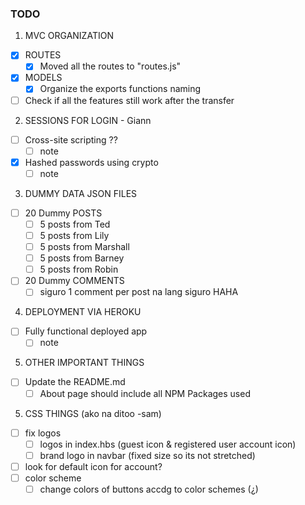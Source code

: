 ### **TODO**
1. MVC ORGANIZATION
  - [X] ROUTES
    - [X] Moved all the routes to "routes.js"
  - [X] MODELS
    - [X] Organize the exports functions naming
  - [ ] Check if all the features still work after the transfer

2. SESSIONS FOR LOGIN - Giann
  - [ ] Cross-site scripting ??
    - [ ] note
  - [X] Hashed passwords using crypto
    - [ ] note

3. DUMMY DATA JSON FILES
  - [ ] 20 Dummy POSTS
    - [ ] 5 posts from Ted
    - [ ] 5 posts from Lily
    - [ ] 5 posts from Marshall
    - [ ] 5 posts from Barney
    - [ ] 5 posts from Robin
  - [ ] 20 Dummy COMMENTS
    - [ ] siguro 1 comment per post na lang siguro HAHA

4. DEPLOYMENT VIA HEROKU
  - [ ] Fully functional deployed app
    - [ ] note 

5. OTHER IMPORTANT THINGS
  - [ ] Update the README.md
    - [ ] About page should include all NPM Packages used 

5. CSS THINGS (ako na ditoo -sam)
  - [ ] fix logos
    - [ ] logos in index.hbs (guest icon & registered user account icon)
    - [ ] brand logo in navbar (fixed size so its not stretched)
  - [ ] look for default icon for account?
  - [ ] color scheme
    - [ ] change colors of buttons accdg to color schemes (¿)
